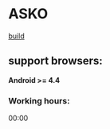 # ASKO
[build](https://asko.htmlpluscss.website)

## support browsers:
**Android >= 4.4**

### Working hours:
00:00